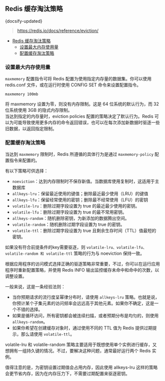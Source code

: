 ## Redis 缓存淘汰策略
{docsify-updated}

> https://redis.io/docs/reference/eviction/

- [Redis 缓存淘汰策略](#redis-缓存淘汰策略)
  - [设置最大内存使用量](#设置最大内存使用量)
  - [配置缓存淘汰策略](#配置缓存淘汰策略)

### 设置最大内存使用量
`maxmemory` 配置指令可将 Redis 配置为使用指定内存量的数据集。你可以使用 redis.conf 文件，或在运行时使用 CONFIG SET 命令来设置配置指令。
```
maxmemory 100mb
```
将 maxmemory 设置为零，则没有内存限制。这是 64 位系统的默认行为，而 32 位系统使用 3GB 的隐式内存限制。  
当达到指定的内存量时，eviction policies 配置的策略决定了默认行为。Redis 可以为可能导致使用更多内存的命令返回错误，也可以在每次添加新数据时驱逐一些旧数据，以返回指定限制。

### 配置缓存淘汰策略
当达到 `maxmemory` 限制时，Redis 所遵循的具体行为是通过 `maxmemory-policy` 配置指令来配置的。

有以下策略可供选择：
+ `noeviction`：达到内存限制时不保存新值。当数据库使用复制时，这适用于主数据库
+ `allkeys-lru`：保留最近使用的键值；删除最近最少使用（LRU）的键值
+ `allkeys-lfu`：保留经常使用的密钥；删除最不经常使用（LFU）的密钥
+ `volatile-lru`：删除过期字段设置为 true 的最近最少使用的密钥。
+ `volatile-lfu`：删除过期字段设置为 true 的最不常用密钥。
+ `allkeys-random`：随机删除密钥，为新添加的数据腾出空间。
+ `volatile-random`：随机删除过期字段设置为 true 的密钥。
+ `volatile-ttl`：删除过期字段设置为 true 且剩余生存时间（TTL）值最短的密钥。

如果没有符合前提条件的key需要驱逐，则 `volatile-lru、volatile-lfu、volatile-random 和 volatile-ttl` 策略的行为与 noeviction 保持一致。

根据应用程序的访问模式选择正确的驱逐策略非常重要，不过，你可以在运行应用程序时重新配置策略，并使用 Redis INFO 输出监控缓存未命中和命中的次数，以调整设置。

一般来说，这是一条经验法则：
+ 当你预期请求的流行度呈幂律分布时，请使用 `allkeys-lru` 策略。也就是说，你预计某个子集元素的访问频率会远远高于其他元素。如果你不确定，这是一个不错的选择。
+ 如果是循环访问，所有密钥都会被连续扫描，或者预期分布是均匀的，则使用 `allkeys-random`。
+ 如果你希望在创建缓存对象时，通过使用不同的 TTL 值为 Redis 提供过期提示，那么请使用 `volatile-ttl`。

volatile-lru 和 volatile-random 策略主要适用于既想使用单个实例进行缓存，又想拥有一组持久键的情况。不过，要解决这种问题，通常最好运行两个 Redis 实例。

值得注意的是，为密钥设置过期值会占用内存，因此使用 allkeys-lru 这样的策略会更节省内存，因为在内存压力下，不需要过期配置来驱逐密钥。